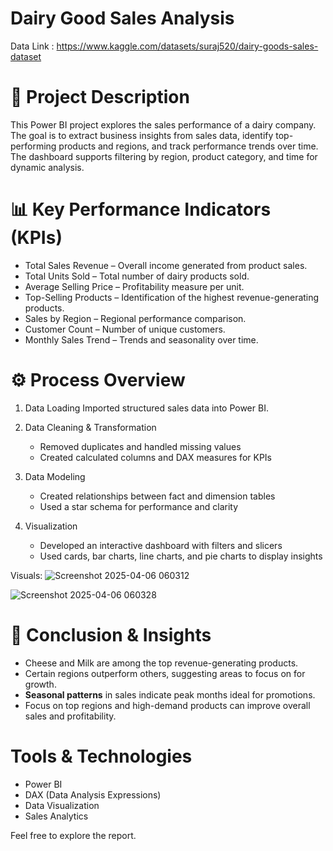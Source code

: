 # Dairy Good Sales Analysis
Data Link : https://www.kaggle.com/datasets/suraj520/dairy-goods-sales-dataset

# 📌 Project Description

This Power BI project explores the sales performance of a dairy company.
The goal is to extract business insights from sales data, identify top-performing products and regions, and track performance trends over time. The dashboard supports filtering by region, product category, and time for dynamic analysis.


# 📊 Key Performance Indicators (KPIs)

- Total Sales Revenue – Overall income generated from product sales.
- Total Units Sold – Total number of dairy products sold.
- Average Selling Price – Profitability measure per unit.
- Top-Selling Products – Identification of the highest revenue-generating products.
- Sales by Region – Regional performance comparison.
- Customer Count – Number of unique customers.
- Monthly Sales Trend – Trends and seasonality over time.

# ⚙️ Process Overview

1. Data Loading
   Imported structured sales data into Power BI.

2. Data Cleaning & Transformation 
   - Removed duplicates and handled missing values
   - Created calculated columns and DAX measures for KPIs

3. Data Modeling 
   - Created relationships between fact and dimension tables
   - Used a star schema for performance and clarity

4. Visualization  
   - Developed an interactive dashboard with filters and slicers
   - Used cards, bar charts, line charts, and pie charts to display insights

Visuals:
![Screenshot 2025-04-06 060312](https://github.com/user-attachments/assets/e58945b6-8f4f-4e90-8669-d8049b8c08e2)

![Screenshot 2025-04-06 060328](https://github.com/user-attachments/assets/b1047c9a-dc75-4a30-8a60-36470f739899)



# 🧠 Conclusion & Insights

- Cheese and Milk are among the top revenue-generating products.
- Certain regions outperform others, suggesting areas to focus on for growth.
- **Seasonal patterns** in sales indicate peak months ideal for promotions.
- Focus on top regions and high-demand products can improve overall sales and profitability.

# Tools & Technologies
- Power BI
- DAX (Data Analysis Expressions)
- Data Visualization
- Sales Analytics

Feel free to explore the report.

